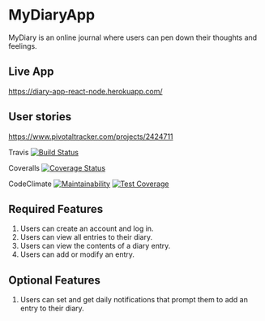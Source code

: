 # MyDiaryApp
MyDiary is an online journal where users can pen down their thoughts and feelings.

## Live App
https://diary-app-react-node.herokuapp.com/

## User stories
https://www.pivotaltracker.com/projects/2424711

Travis [![Build Status](https://travis-ci.com/okezieobi/MyDiaryApp.svg?branch=develop)](https://travis-ci.com/okezieobi/MyDiaryApp)

Coveralls [![Coverage Status](https://coveralls.io/repos/github/okezieobi/MyDiaryApp/badge.svg?branch=develop)](https://coveralls.io/github/okezieobi/MyDiaryApp?branch=develop)

CodeClimate [![Maintainability](https://api.codeclimate.com/v1/badges/ff5f4ac00cd46a97e8cf/maintainability)](https://codeclimate.com/github/okezieobi/MyDiaryApp/maintainability)
[![Test Coverage](https://api.codeclimate.com/v1/badges/ff5f4ac00cd46a97e8cf/test_coverage)](https://codeclimate.com/github/okezieobi/MyDiaryApp/test_coverage)


## Required Features
1. Users can create an account and log in.
2. Users can view all entries to their diary.
3. Users can view the contents of a diary entry.
4. Users can add or modify an entry.

## Optional Features
1. Users can set and get daily notifications that prompt them to add an entry to their diary.